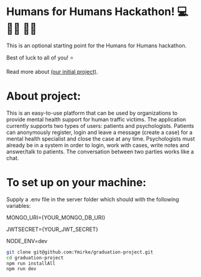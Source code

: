 # Humans for Humans Hackathon! 💻 👩‍💻 🧑‍💻
This is an optional starting point for the Humans for Humans hackathon.

Best of luck to all of you! ⭐️

Read more about [(our initial project)](https://github.com/Ymirke/graduation-project).

# About project:
This is  an easy-to-use platform that can be used by organizations to provide mental health support for human traffic victims. The application currently supports two types of users: patients and psychologists. Patients can anonymously register, login and leave a message (create a case) for a mental health specialist and close the case at any time. Psychologists must already be in a system in order to login, work with cases, write notes and answer/talk to patients. The conversation between two parties works like a chat.

# To set up on your machine: 
Supply a .env file in the server folder which should with the following variables:

MONGO_URI={YOUR_MONGO_DB_URI}

JWTSECRET={YOUR_JWT_SECRET}

NODE_ENV=dev

```bash
git clone git@github.com:Ymirke/graduation-project.git
cd graduation-project
npm run installAll
npm run dev
```

